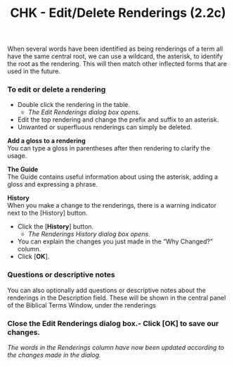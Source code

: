 ﻿---
title: CHK -  Edit/Delete Renderings (2.2c)
---
When several words have been identified as being renderings of a term all have the same central root, we can use a wildcard, the asterisk, to identify the root as the rendering. This will then match other inflected forms that are used in the future.

### To edit or delete a rendering

-  Double click the rendering in the table.  
    -  *The Edit Renderings dialog box opens.*
-  Edit the top rendering and change the prefix and suffix to an asterisk.
-  Unwanted or superfluous renderings can simply be deleted.

**Add a gloss to a rendering**  
You can type a gloss in parentheses after then rendering to clarify the usage.

**The Guide**  
The Guide contains useful information about using the asterisk, adding a gloss and expressing a phrase.

**History**  
When you make a change to the renderings, there is a warning indicator next to the [History] button.

-  Click the [**History**] button.  
    -  *The Renderings History dialog box opens*.
-  You can explain the changes you just made in the “Why Changed?” column.
-   Click [**OK**].

### Questions or descriptive notes

You can also optionally add questions or descriptive notes about the renderings in the Description field. These will be shown in the central panel of the Biblical Terms Window, under the renderings

### Close the Edit Renderings dialog box.-  Click [**OK**] to save our changes.  
   *The words in the Renderings column have now been updated according to the changes made in the dialog.*
